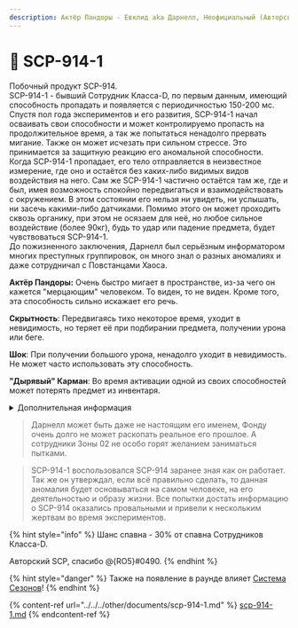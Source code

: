 ```yaml
---
description: Актёр Пандоры - Евклид aka Дарнелл, Неофициальный (Авторский)
---
```


# 🤯 SCP-914-1

Побочный продукт SCP-914.\
SCP-914-1 - бывший Сотрудник Класса-D, по первым данным, имеющий способность пропадать и появляется с периодичностью 150-200 мс.\
Спустя пол года экспериментов и его развития, SCP-914-1 начал осваивать свои способности и может контролируемо пропасть на продолжительное время, а так же попытаться ненадолго прервать мигание. Также он может исчезать при сильном стрессе. Это принимается за защитную реакцию его аномальной способности.\
Когда SCP-914-1 пропадает, его тело отправляется в неизвестное измерение, где оно и остаётся без каких-либо видимых видов воздействия на него. Сам же SCP-914-1 частично остаётся там же, где и был, имея возможность спокойно передвигаться и взаимодействовать с окружением. В этом состоянии его нельзя ни увидеть, ни услышать, ни засечь какими-либо датчиками. Помимо этого он может проходить сквозь органику, при этом не осязаем для неё, но любое сильное воздействие (более 90кг), будь то удар или падение предмета, будет чувствоваться SCP-914-1.\
До пожизненного заключения, Дарнелл был серьёзным информатором многих преступных группировок, он много знал о разных аномалиях и даже сотрудничал с Повстанцами Хаоса.

**Актёр Пандоры:** Очень быстро мигает в пространстве, из-за чего он кажется "мерцающим" человеком. То виден, то не виден. Кроме того, эта способность сильно искажает его речь.

**Скрытность**: Передвигаясь тихо некоторое время, уходит в невидимость, но теряет её при подбирании предмета, получении урона или беге.

**Шок**: При получении большого урона, ненадолго уходит в невидимость. Не может часто использовать эту способность.

**"Дырявый" Карман**: Во время активации одной из своих способностей может потерять предмет из инвентаря.

<details>

<summary>Дополнительная информация</summary>

* **Класс**: Сотрудник Класса-D
* **Оружие**: Отсутствует
* **Уровень доступа**: Отсутствует
* **Броня**: Отсутствует
* **Особое снаряжение**: Отсутствует

</details>

> Дарнелл может быть даже не настоящим его именем, Фонду очень долго не может раскопать реальное его прошлое. А сотрудники Зоны 02 не особо горят желанием заниматься пытками.

> SCP-914-1 воспользовался SCP-914 заранее зная как он работает. Так же он утверждал, если всё правильно сделать, то данная аномалия будет основываться на самом человеке, на его деятельностью и образу жизни. Все попытки достать информацию о SCP-914 оказались провальными и привели к нескольким жертвам во время экспериментов.

{% hint style="info" %}
Шанс спавна - 30% от спавна Сотрудников Класса-D.

Авторский SCP, спасибо @{RO5}#0490.
{% endhint %}

{% hint style="danger" %}
Также на появление в раунде влияет [Система Сезонов](../../server-systems/seasons-system.md)!
{% endhint %}

{% content-ref url="../../../other/documents/scp-914-1.md" %}
[scp-914-1.md](../../../other/documents/scp-914-1.md)
{% endcontent-ref %}
